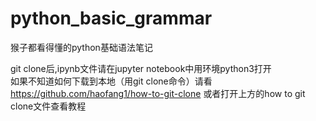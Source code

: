 # python_basic_grammar
猴子都看得懂的python基础语法笔记  

git clone后,ipynb文件请在jupyter notebook中用环境python3打开  
如果不知道如何下载到本地（用git clone命令）请看  
https://github.com/haofang1/how-to-git-clone
或者打开上方的how to git clone文件查看教程
